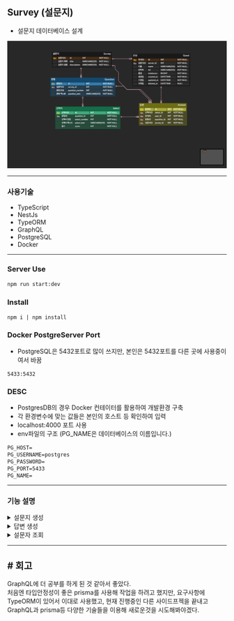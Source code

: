## Survey (설문지)

- 설문지 데이터베이스 설계

![ERD](ERD.PNG)

---

### 사용기술

 - TypeScript
 - NestJs
 - TypeORM
 - GraphQL
 - PostgreSQL
 - Docker

---

###  Server Use

```bash
npm run start:dev
```

### Install 
```
npm i | npm install
```

### Docker PostgreServer Port

- PostgreSQL은 5432포트로 많이 쓰지만, 본인은 5432포트를 다른 곳에 사용중이여서 바꿈
```
5433:5432
```

### DESC

- PostgresDB의 경우 Docker 컨테이터를 활용하여 개발환경 구축
- 각 환경변수에 맞는 값들은 본인의 호스트 등 확인하여 입력
- localhost:4000 포트 사용
- env파일의 구조 (PG_NAME은 데이터베이스의 이름입니다.)
```
PG_HOST=
PG_USERNAME=postgres
PG_PASSWORD=
PG_PORT=5433
PG_NAME=
```

---

### 기능 설명

<details><summary>설문지 생성</summary>

- 설문지의 목적성과 유지보수 측면에서는 설문지생성을 트랜잭션 처리하는게 더 나을수도 있겠지만
성능저하등의 이유로 유연하고 직관적으로 하기 위해 각자의 로직에서 처리.
- 실행
```graphql
mutation{
  createSurvey(newSurvey:{ title:"세계여행을 간다면 어디로 가고 싶나요?",
                           description:"가고 싶은 여행지를 조사하는 설문지입니다!"})
  {  
    title
    description
  }
}
```

- 결과

```
{
  "data": {
    "createSurvey": {
      "title": "세계여행을 간다면 어디로 가고 싶나요?",
      "description": "가고 싶은 여행지를 조사하는 설문지입니다!"
    }
  }
}
```

</details>

<details><summary>답변 생성</summary>

- 선택지에 각 부여한 점수 표현
- questionSelects 배열로 묶음
- 실행

```graphql
mutation {
  createAnswer(createAnswerInput: {surveyId: 4, guestId: 4, 
  questionSelects: [{questionId: 4, selectId: 6}, {questionId: 5, selectId: 10}]}) {
    id
    guest {
      id
      totalScore
    }
    survey {
      id
    }
    question {
      id
    }
    select {
      id
      score
    }
  }
}
```

- 결과

```graphql
{
  "data": {
    "createAnswer": [
      {
        "id": 4,
        "guest": {
          "id": 4,
          "totalScore": 0
        },
        "survey": {
          "id": 4
        },
        "question": {
          "id": 4
        },
        "select": {
          "id": 6,
          "score": 1
        }
      },
      {
        "id": 5,
        "guest": {
          "id": 4,
          "totalScore": 0
        },
        "survey": {
          "id": 4
        },
        "question": {
          "id": 5
        },
        "select": {
          "id": 10,
          "score": 3
        }
      }
    ]
  }
}
```
</details>

<details><summary>설문자 조회</summary>

- Guest(설문자) 라는 테이블을 만듬.
- 설문지 ID별 조회를 하면 해당 설문에 참여했던 설문자들 조회.
- 설문자별 총점 확인.(선택지 변경시에도 점수 업데이트 반영됨)

```graphql
query {
  findGuestBySurveyId(surveyId: 4) {
    id
    name
    tel
    totalScore
   
  }
}
```

- 결과

```graphql
{
  "data": {
    "findGuestBySurveyId": [
      {
        "id": 3,
        "name": "홍길동",
        "tel": "010-1234-6789",
        "totalScore": 0
      },
      {
        "id": 4,
        "name": "테스트",
        "tel": "010-1234-5678",
        "totalScore": 4
      }
    ]
  }
}
```
</details>

---

## # 회고
GraphQL에 더 공부를 하게 된 것 같아서 좋았다.
<br>
처음엔 타입안정성이 좋은 prisma를 사용해 작업을 하려고 했지만, 요구사항에 TypeORM이 있어서
이대로 사용했고, 현재 진행중인 다른 사이드프젝을 끝내고
<br>
GraphQL과 prisma등 다양한 기술들을 이용해 새로운것을 시도해봐야겠다.







